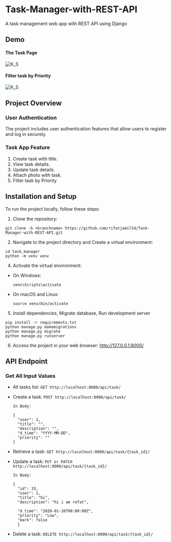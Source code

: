 # Task-Manager-with-REST-API

A task management web app with REST API using Django
## Demo

#### The Task Page
![K_S](https://raw.githubusercontent.com/rifatjamil54/Task-Manager-with-REST-API/afterDeadline/demo/task_demo.gif)

#### Filter task by Priority
![K_S](https://raw.githubusercontent.com/rifatjamil54/Task-Manager-with-REST-API/afterDeadline/demo/filter_demo.gif)

## Project Overview

### User Authentication

The project includes user authentication features that allow users to register and log in securely.

### Task App Feature

1. Create task with title.
2. View task details.
3. Update task details.
4. Attach photo with task.
5. Filter task by Priority


## Installation and Setup

To run the project locally, follow these steps:

1. Clone the repository:
```
git clone -b <branchname> https://github.com/rifatjamil54/Task-Manager-with-REST-API.git
```


2. Navigate to the project directory and Create a virtual environment:
```
cd task_manager
python -m venv venv 

```


4. Activate the virtual environment:
- On Windows:
  ```
  venv\Scripts\activate
  ```
- On macOS and Linux:
  ```
  source venv/bin/activate
  ```

5. Install dependencies, Migrate database, Run development server
```
pip install -r requirements.txt
python manage.py makemigrations
python manage.py migrate
python manage.py runserver
```
6. Access the project in your web browser: http://127.0.0.1:8000/

## API Endpoint

### Get All Input Values

- All tasks list: ```GET http://localhost:8000/api/task/```
- Create a task: ```POST http://localhost:8000/api/task/```
  
      In Body:  

      {
        "user": 1,
        "title": "",
        "description": "",
        "d_time": "YYYY-MM-DD",
        "priority": ""
      }
- Retrieve a task: ```GET http://localhost:8000/api/task/{task_id}/```
- Update a task: ```PUT or PATCH http://localhost:8000/api/task/{task_id}/```

      In Body:

      {
        "id": 33,
        "user": 1,
        "title": "hi",
        "description": "hi i am refat",

        "d_time": "2020-01-10T00:00:00Z",
        "priority": "Low",
        "mark": false
        }
- Delete a task: ```DELETE http://localhost:8000/api/task/{task_id}/```
